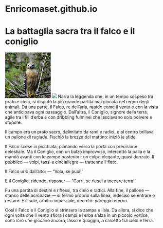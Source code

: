 # Enricomaset.github.io
<html>
<body>
    <h1>La battaglia sacra tra il falco e il coniglio</h1>
    <img src="images/23874967390_b2c2ac0fff_q.jpg">
    <img src="https://live.staticflickr.com/3223/2621134507_704b895330_b.jpg">
    Narra la leggenda che, in un tempo sospeso tra prato e cielo, si disputò la più grande partita mai giocata nel regno degli animali.
Da una parte, il Falco, re dell’aria, rapido come il vento e con la vista che anticipava ogni passaggio.
Dall’altra, il Coniglio, signore della terra, agile tra i fili d’erba e con dribbling fulminei che lasciavano solo polvere e stupore.

Il campo era un prato sacro, delimitato da rami e radici, e al centro brillava un pallone di rugiada.
Fischiò la brezza del mattino: iniziò la sfida.

Il Falco scese in picchiata, planando verso la porta con precisione celestiale.
Ma il Coniglio, con un balzo improvviso, intercettò la palla e la mandò avanti con le zampe posteriori: un colpo elegante, quasi danzato.
Il pubblico — volpi, tassi e cinciallegre — trattenne il fiato.

Il Falco urlò dall’alto:
— “Vola, se puoi!”

E il Coniglio, ridendo, rispose:
— “Corri, se riesci a toccare terra!”

Fu una partita di destini e riflessi, tra cielo e radici.
Alla fine, il pallone — stanco delle acrobazie — si fermò proprio sulla linea, indeciso se entrare o restare.
E il sole, arbitro imparziale, decretò: pareggio eterno.

Così il Falco e il Coniglio si strinsero la zampa e l’ala.
Da allora, si dice che ogni volta che il vento sfiora i campi e l’erba s’alza in un piccolo vortice,
sono loro che giocano ancora, lassù e quaggiù, a calcetto tra cielo e terra.
</body>
</html>
